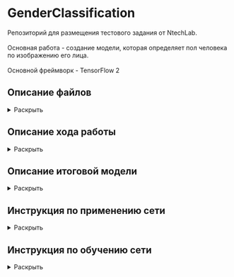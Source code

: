 # GenderClassification

Репозиторий для размещения тестового задания от NtechLab.<br/>    
Основная работа - создание модели, которая определяет пол человека по изображению его лица.<br/>  
Основной фреймворк - TensorFlow 2 

## Описание файлов
<details>
  <summary>Раскрыть</summary><br/>
  
  1. MaxSubArray.py - содержит функцию findMaxSubArray(A) к первому заданию.
  2. GenderClassification_#.ipynb - Jupyter notebooks с шагами по обучению сети
  3. process.py - cкрипт для использования нейросети (инструкция ниже)
  4. model - папка с tf.model, которую использует скрипт process.py для загрузки модели
  5. train.py - скрипт для обучения нейросети, который создает папку model (инструкция ниже). 
  6. Gender_clf_utils.py - дополнительные функции, используются в Jupyter notebooks
  7. test_images - 5 изображений из тренировочных данных.
  8. requirements.txt - используемые библиотеки
</details>

## Описание хода работы
<details>
  <summary>Раскрыть</summary><br/>  
  Создание классификатора изображений является одной из стандартных задачач машинного обучения.
  Для этих целей лучше всего подходят сверточные нейронные сети (CNN), способные обнаруживать детали на изображениях
  вне зависимости от их расположения.<br/>
  Для создания моделей я использовал TensorFlow 2, так как уже имел опыт работы с этим фреймворком.
  
  Моей целью было достижение точности в 99%.<br/>
  Результат: 98% точности на валидационном сете. <br/>
  Также были обнаружены аномалии в данных, которые препятствуют достижению более высоких результатов. 
  Конечно, подобные аномалии могут встречаться. Но в этом случае определение пола только по лицу 
  не представляется возможным.
  <br/>
  
  Я проводил эксперименты и записывал свои действия в Jupyter notebook. Для вычислений использовалась локальная видеокарта Nvidia 1050ti.
  
  Основные шаги (выполнены в блокнотах 1 и 2):
  
  * Создал план действий (в Notion) для контроля прогресса. Повторил некоторые аспекты теории по обработке изображений, CNN, классификации.
  
  * Подготовка и просмотр данных
  Так как количество изображений велико, я решил не применять дополнительную обработку.
  Изначально планировалась работа в GoogleColab, но загрузка данных часто давала ошибки. Для упрощения чтения я разместил файлы в подпапки, 
  но скорость загрузки изображений была слишком низкой.
  
  * Сформировал датасет с помощью tf.data. Изображения были приведены к единому размеру. Масштаб решил не сохранять, так как 
  после изменения размера, значительных искажений я не обнаружил. <br/>
  Возможно, стоило проверить размеры всех изображений для выявления аномалий, но так как их загрузка занимает довольно 
  много времени, решил пропустить этот шаг. <br/>
  Размер изображений выбран 96х96 для совместимости с обученными моделями tf.hub
  
  * Для получения базовой метрики я применил простую последовательную CNN модель с 4 сверточными и 3 полностью соединенными слоями.
  Во всех моделях используется последний слой с одним нейроном и sigmoid активацией для получения вероятностей принадлежности к классу.
  Loss функция - BinaryCrossentropy. Метрика - accuracy. <br/>
  Модель довольно быстро начала переобучаться и недостаточно хорошо обрабатывала валидационный сет.
  
  ![](desc_images/base_model_acc.png)
  
  
  
  * Затем я воспользовался обученной моделью MobileNet V2 для извлечения атрибутов изображения. <br/>
  Я выбрал эту архитектуру из-за её эффективности. Для начала я взял самую неглубокую версию с самым малым размером 
  изображения (96х96). Низкая глубина модели обусловлена невысокой сложностью задачи: небольшое количество классов и то, что объект 
  размещен почти на всей картинке. А малый размер изображений выбран потому, что средний размер исходных данных также невелик (множество изображений даже меньше 96х96). 
  
  * К модели были добавлены два слоя - дропаут, для случайного выключения нейронов, что способствует генерализации модели, 
  и последний слой, с одним нейроном и sigmoid активацией. Чтобы не навредить весам загруженной модели, сначала я тренировал только последний слой.
  Затем значительно снизив начальную скорость обучения, разморозил веса всей модели. Я воспользовался 1cycle расписанием обучения, 
  чтобы сперва "разогреть" модель и не допустить разрушения модели из-за высоких градиентов.
  
  ![](desc_images/transfer_model_acc.png)
  
  Модель достигла 100% на тренировочном сете, но на валидационном показывала лишь 97%.
  Чтобы побороть подобный оверфит, стандартным решением будет увеличить количество данных. Этого можно достичь путем 
  аугментации изображений. Перед тем как приступить к этому, я провел небольшой анализ ошибок.
  
  * В ходе анализа ошибок я не обнаружил склонности модели к ошибкам в одном или другом классе. Также модель делала подавляющее большинство прогнозов
  с высокой уверенностью. Посмотрев на выборку неверно классифицированных изображений, я сам затруднился определить пол на некоторых из них. 
  Над изображениями подписан предсказанный класс.
 
  ![](desc_images/transfer_err.png)
  
  
  
  * Далее (в блокноте 2), чтобы справиться с оверфитом, я добавил аугментацию тренировочного сета.
  Использовав функцию tf.keras.preprocessing.image.ImageDataGenerator, я получал случайно измененные изображения каждую эпоху. 
  Список изменений: Поворот, изменение высоты/ширины, горизонтальное отражение, зум. Фон заполнялся черным цветом.
  
  ![](desc_images/augmented_1.png)
  
  
  * Чтобы справится с усложненным датасетом, я увеличил модель, выбрав ту же MobileNet V2, но уже со 100% глубиной.
  Сначала мы обучаем только последний слой 15 эпох. Далее мы размораживаем веса всей модели и продолжаем обучение с очень малой скоростью, постепенно наращивая её.
  После 40 эпох, модель достигла 98.6% точности на тренировочном сете и 98% на валидационном. 
  <br/>
  ДОПИСАТЬ!!!
  IMG
  <br/>
  * Вновь ознакомившись с ошибками, я решил удостоверится, точно ли они относятся к правильному классу и находятся ли в верной папке.
  Как оказалось, в потоке данных ошибок не было, но возможно, что при разметке они всё же были допущены. Я полагаю, что эти недочеты в
  данных не позволили модели достигнуть желаемых 99%. <br/>
  На данной картинке изображены только мужчины.
  
  ![](desc_images/Men.png)
  
  * Последним шагом был эксперимент с аугментацией валидационного сета. Я применил несколько последовательных модификаций к каждому изображению
  (обрезка, растягивание) и делал прогноз на каждом из них. Затем я попробовал либо усреднить прогноз, либо провести голосование. Оба метода не привели
  к увеличению точности.
  
</details>  
  
## Описание итоговой модели
<details>
  <summary>Раскрыть</summary><br/>  
  В основе лежит модель MobileNetV2 обученная на Imagenet2012 датасете.<br/>
  Данная версия имеет параметр глубины - 1 и входной размер изображений - 96х96
  Основная идея MobileNet архитектуры - заменить ресурсозатратные сверточные слои на более дешевые, хоть и увеличивая их количество.
  Мы можем заметить, что по мере прохождения данных через сеть, количество каналов остается небольшим. <br/>
  
  ![](desc_images/LowDimensionality.png)

  Первый слой модели это обычный сверточный слой, затем следуют BottleneckResidual блоки. В конце идут два сверточных слоя с AvgPooling между ними.
  В блоках первый слой увеличивает количество каналов, следующий слой проводит вычисления вдоль измерения каналов, 
  и далее последний слой уменьшает их количество, проецируя данные обратно в исходное измерение. Важно заметить, что каждый блок также имеет 
  пропускное соединение, то есть на выходе из блока мы получаем и обработанные, и исходные данные.
  
  ![](desc_images/Mobile_Residual_shapes.png)
  
  Полный вид модели. Размеры указаны для исходных изображений 224х224.
  
  ![](desc_images/224_architechure.png)
  
  Затем, использовав MobileNetV2 для извлечения атрибутов из изображения, я добавил дропаут слой с 20%, который случайно отключает 20% нейронов во время обучения,
  что вынуждает большее количество нейронов извлекать полезные атрибуты. Завершает модель полностью соединенный слой с одним нейроном и сигмоид активацией. Он возвращает
  одно число для каждого изображения, которое отражает вероятность принадлежности к одному или другому классу.
  
  Функция потерь - binary crossentropy. Основная метрика - accuracy.
  
  Тренировка модели проходит в два этапа. Сначала тренируется только верхний слой в течении 10 эпох. Используемый оптимизатор - SGD с моментумом.
  Затем веса загруженной части модели размораживаются и тренируется вся модель. На этом этапе используется оптимизатор Adam. Начальная скорость обучения
  значительно снижена, чтобы не навредить точно настроенным весам модели, и возрастает в течении 10 эпох, далее остается неизменной. Тренировка всей модели должна
  длится хотя бы 30 эпох.
  
  Тренировочные данные перед обработкой аугментируются случайным образом (повороты, растяжения, обрезания). Модель обучалась на 100000 изображениях лиц.
  Точность модели приближается к 99%.
  
</details>

## Инструкция по применению сети
<details>
  <summary>Раскрыть</summary><br/> 
  
  1) Убедитесь, что у вас установлен python с tensorflow версии 2 и выше
  2) Скопируйте файл process.py вместе с папкой model в одну директорию. Можете разместить изображения в эту же папку.

  ![](desc_images/folder_files.png)

  3) Запустите командную строку и перейдите в директорию с файлами. 

  ![](desc_images/changefolder.jpg)

  4) Запустите скрипт, указав путь к папке с изображениями.

  ![](desc_images/process_exec.png)

  5) После выполнения, в папке со скриптом появится новый файл process_results.json. В нем будут размещены результаты
  в виде { ‘img_1.jpg’: ‘male’, ‘img_2.jpg’: ‘female’, ...}
  </details>
  
## Инструкция по обучению сети
<details>
  <summary>Раскрыть</summary><br/>  
  1) Убедитесь, что у вас установлен tensorflow gpu и tf.hub
  2) Разместите файл train.py в отдельной папке. Также подготовьте папку с изображениями. Классы должны находиться в разных подпапках.
  
  ![](desc_images/data_folder.png)
  
  3) Запустите командную строку и перейдите в директорию с файлом. 
  
  ```
  - > cd f:\my_folder
  ```
  
  4) Запустите скрипт. Если изображения находятся в другой папке, укажите путь.
   ```
  - > python train.py f:\my_image_data
  ```
  5) После 40 эпох обучения модель будет сохранена в папку model и может быть использована посредством скрипта process.py.
  Также будет сохранен history файл, содержащий словарь с loss и accuracy по каждой эпохе (h = np.load(history.npy, allow_pickle=True).
  
</details>
